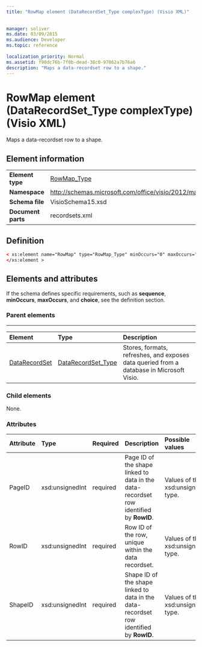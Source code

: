 ```yaml
---
title: "RowMap element (DataRecordSet_Type complexType) (Visio XML)"
 
 
manager: soliver
ms.date: 03/09/2015
ms.audience: Developer
ms.topic: reference
 
localization_priority: Normal
ms.assetid: f90dc76b-7f0b-dead-38c0-97062a7b76a6
description: "Maps a data-recordset row to a shape."
---
```


# RowMap element (DataRecordSet_Type complexType) (Visio XML)

Maps a data-recordset row to a shape.
  
## Element information

|||
|:-----|:-----|
|**Element type** <br/> |[RowMap_Type](rowmap_type-complextypevisio-xml.md) <br/> |
|**Namespace** <br/> |http://schemas.microsoft.com/office/visio/2012/main  <br/> |
|**Schema file** <br/> |VisioSchema15.xsd  <br/> |
|**Document parts** <br/> |recordsets.xml  <br/> |
   
## Definition

```XML
< xs:element name="RowMap" type="RowMap_Type" minOccurs="0" maxOccurs="unbounded" >
</xs:element >
```

## Elements and attributes

If the schema defines specific requirements, such as **sequence**, **minOccurs**, **maxOccurs**, and **choice**, see the definition section. 
  
### Parent elements

****

|**Element**|**Type**|**Description**|
|:-----|:-----|:-----|
|[DataRecordSet](datarecordset-element-datarecordsets_type-complextypevisio-xml.md) <br/> |[DataRecordSet_Type](datarecordset_type-complextypevisio-xml.md) <br/> |Stores, formats, refreshes, and exposes data queried from a database in Microsoft Visio.  <br/> |
   
### Child elements

None.
  
### Attributes

|**Attribute**|**Type**|**Required**|**Description**|**Possible values**|
|:-----|:-----|:-----|:-----|:-----|
|PageID  <br/> |xsd:unsignedInt  <br/> |required  <br/> |Page ID of the shape linked to data in the data-recordset row identified by **RowID**.  <br/> |Values of the xsd:unsignedInt type.  <br/> |
|RowID  <br/> |xsd:unsignedInt  <br/> |required  <br/> |Row ID of the row, unique within the data recordset.  <br/> |Values of the xsd:unsignedInt type.  <br/> |
|ShapeID  <br/> |xsd:unsignedInt  <br/> |required  <br/> |Shape ID of the shape linked to data in the data-recordset row identified by **RowID**.  <br/> |Values of the xsd:unsignedInt type.  <br/> |
   

